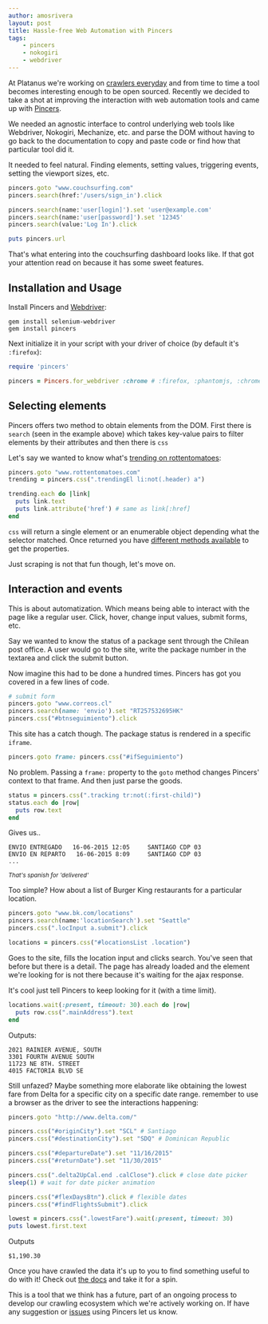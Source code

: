 ```yaml
---
author: amosrivera
layout: post
title: Hassle-free Web Automation with Pincers
tags:
    - pincers
    - nokogiri
    - webdriver
---
```


At Platanus we're working on [crawlers everyday](https://github.com/platanus/crabfarm-gem) and from time to time a tool becomes interesting enough to be open sourced. Recently we decided to take a shot at improving the interaction with web automation tools and came up with [Pincers](http://github.com/platanus/pincers).

We needed an agnostic interface to control underlying web tools like Webdriver, Nokogiri, Mechanize, etc. and parse the DOM without having to go back to the documentation to copy and paste code or find how that particular tool did it.

It needed to feel natural. Finding elements, setting values, triggering events, setting the viewport sizes, etc.

```ruby
pincers.goto "www.couchsurfing.com"
pincers.search(href:'/users/sign_in').click

pincers.search(name:'user[login]').set 'user@example.com'
pincers.search(name:'user[password]').set '12345'
pincers.search(value:'Log In').click

puts pincers.url
```

That's what entering into the couchsurfing dashboard looks like. If that got your attention read on because it has some sweet features.

## Installation and Usage

Install Pincers and [Webdriver](https://rubygems.org/gems/selenium-webdriver):

```
gem install selenium-webdriver
gem install pincers
```

Next initialize it in your script with your driver of choice (by default it's `:firefox`):

```ruby
require 'pincers'

pincers = Pincers.for_webdriver :chrome # :firefox, :phantomjs, :chrome
```

## Selecting elements

Pincers offers two method to obtain elements from the DOM. First there is `search` (seen in the example above) which takes key-value pairs to filter elements by their attributes and then there is `css`  

Let's say we wanted to know what's [trending on rottentomatoes](http://i.imgur.com/oxO6sOA.png):

```rb
pincers.goto "www.rottentomatoes.com"
trending = pincers.css(".trendingEl li:not(.header) a")

trending.each do |link|
  puts link.text
  puts link.attribute('href') # same as link[:href]
end
```

`css` will return a single element or an enumerable object depending what the selector matched. Once returned you have [different methods available](https://github.com/platanus/pincers#first-element-properties) to get the properties.

Just scraping is not that fun though, let's move on.

## Interaction and events

This is about automatization. Which means being able to interact with the page like a regular user. Click, hover, change input values, submit forms, etc.

Say we wanted to know the status of a package sent through the Chilean post office. A user would go to the site, write the package number in the textarea and click the submit button.

Now imagine this had to be done a hundred times. Pincers has got you covered in a few lines of code.

```ruby
# submit form
pincers.goto "www.correos.cl"
pincers.search(name: 'envio').set "RT257532695HK"
pincers.css("#btnseguimiento").click
```

This site has a catch though. The package status is rendered in a specific `iframe`.

```ruby
pincers.goto frame: pincers.css("#ifSeguimiento")
```

No problem. Passing a `frame:` property to the `goto` method changes Pincers' context to that frame. And then just parse the goods.

```ruby
status = pincers.css(".tracking tr:not(:first-child)")
status.each do |row|
  puts row.text
end
```

Gives us..
```
ENVIO ENTREGADO   16-06-2015 12:05     SANTIAGO CDP 03
ENVIO EN REPARTO   16-06-2015 8:09     SANTIAGO CDP 03
...
```
_<small>That's spanish for 'delivered'</small>_

Too simple? How about a list of Burger King restaurants for a particular location.

```ruby
pincers.goto "www.bk.com/locations"
pincers.search(name:'locationSearch').set "Seattle"
pincers.css(".locInput a.submit").click

locations = pincers.css("#locationsList .location")
```

Goes to the site, fills the location input and clicks search. You've seen that before but there is a detail. The page has already loaded and the element we're looking for is not there because it's waiting for the ajax response.

It's cool just tell Pincers to keep looking for it (with a time limit).

```ruby
locations.wait(:present, timeout: 30).each do |row|
  puts row.css(".mainAddress").text
end
```

Outputs:

```
2021 RAINIER AVENUE, SOUTH
3301 FOURTH AVENUE SOUTH
11723 NE 8TH. STREET
4015 FACTORIA BLVD SE
```

Still unfazed? Maybe something more elaborate like obtaining the lowest fare from Delta for a specific city on a specific date range. remember to use a browser as the driver to see the interactions happening:

```ruby
pincers.goto "http://www.delta.com/"

pincers.css("#originCity").set "SCL" # Santiago
pincers.css("#destinationCity").set "SDQ" # Dominican Republic

pincers.css("#departureDate").set "11/16/2015"
pincers.css("#returnDate").set "11/30/2015"

pincers.css(".delta2UpCal.end .calClose").click # close date picker
sleep(1) # wait for date picker animation

pincers.css("#flexDaysBtn").click # flexible dates
pincers.css("#findFlightsSubmit").click

lowest = pincers.css(".lowestFare").wait(:present, timeout: 30)
puts lowest.first.text
```

Outputs
```
$1,190.30
```

Once you have crawled the data it's up to you to find something useful to do with it! Check out [the docs](http://github.com/platanus/pincers) and take it for a spin.

This is a tool that we think has a future, part of an ongoing process to develop our crawling ecosystem which we're actively working on. If have any suggestion or [issues](https://github.com/platanus/pincers/issues/new) using Pincers let us know.
